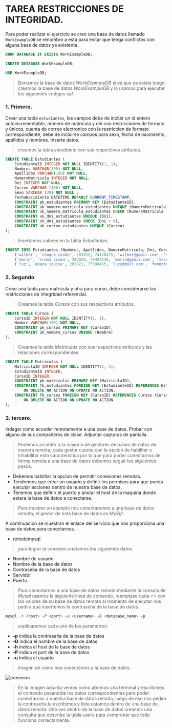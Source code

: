 # TAREA RESTRICCIONES DE INTEGRIDAD.

Para poder realizar el ejercicio se creo una base de datos llamado `WorkExampleDB` se renombro a esta para evitar que tenga conflictos con alguna base de datos ya existente.

```sql
DROP DATABASE IF EXISTS WorkExampleDB;

CREATE DATABASE WorkExampleDB;

USE WorkExampleDB;
```

> Borramos la base de datos *WorkExampleDB* si es que ya existe luego creamos la base de datos *WorkExampleDB* y la usamos para ejecutar los siguientes codigos *sql*.

### 1. Primero.

Crear una tabla `estudiantes`, los campos debe de incluir un id entero autoincrementable, número de matricula y dni con restricciones de formato y únicos, cuenta de correo electronico con la restriccion de formato correspondiente, debe de incluirse campos para sexo, fecha de nacimiento, apellidos y nombres. Inserte datos.

> creamos la tabla *estudiante* con sus respectivos atributos.

```sql
CREATE TABLE Estudiantes (
    EstudianteID INTEGER NOT NULL IDENTITY(1, 1),
    Nombres VARCHAR(100) NOT NULL,
    Apellidos VARCHAR(100) NOT NULL,
    NumeroMatricula INTEGER NOT NULL,
    Dni INTEGER NOT NULL,
    Correo VARCHAR (100) NOT NULL,
    Sexo VARCHAR (20) NOT NULL ,
    FechaNacimiento DATETIME DEFAULT CURRENT_TIMESTAMP,
    CONSTRAINT pk_estudiantes PRIMARY KEY (EstudianteID),
    CONSTRAINT uk_numero_matricula_estudiantes UNIQUE (NumeroMatricula),
    CONSTRAINT ck_numero_matricula_estudiantes CHECK (NumeroMatricula > 0),
    CONSTRAINT uk_dni_estudiantes UNIQUE (Dni),
    CONSTRAINT ck_dni_estudiantes CHECK (Dni > 0),
    CONSTRAINT uk_correo_estudiantes UNIQUE (Correo)
);
```

> Insertamos valores en la tabla *Estudiantes*.

```sql
INSERT INTO Estudiantes (Nombres, Apellidos, NumeroMatricula, Dni, Correo, Sexo) VALUES 
    ('wilber', 'choque condo', 202022, 74148475, 'wilber@gmail.com', 'masculino'),
    ('mario', 'ccama ccama', 202020, 78487548, 'mario@gmail.com', 'masculino'),
    ('luz', 'apaza iquise', 202021, 75588455, 'luz@gmail.com', 'femenino');
```

### 2. Segundo

Crear una tabla para matrícula y otra para curso, debe considerarse las restricciones de integridad referencial.

> Creamos la tabla *Cursos* con sus respectivos atributos.

```sql
CREATE TABLE Cursos (
    CursoID INTEGER NOT NULL IDENTITY(1, 1),
    Nombre VARCHAR(100) NOT NULL,
    CONSTRAINT pk_cursos PRIMARY KEY (CursoID),
    CONSTRAINT uk_nombre_cursos UNIQUE (Nombre)
);
```

> Creamos la tabla *Matriculas* con sus respectivos atributos y las relaciones correspondientes.

```sql
CREATE TABLE Matriculas (
    MatriculaID INTEGER NOT NULL IDENTITY(1, 1),
    EstudianteID INTEGER,
    CursoID INTEGER,
    CONSTRAINT pk_matriculas PRIMARY KEY (MatriculaID),
    CONSTRAINT fk_estudiantes FOREIGN KEY (EstudianteID) REFERENCES Estudiantes (EstudianteID)
        ON DELETE NO ACTION ON UPDATE NO ACTION,
    CONSTRAINT fk_cursos FOREIGN KEY (CursoID) REFERENCES Cursos (CursoID)
        ON DELETE NO ACTION ON UPDATE NO ACTION
);
```

### 3. tercero.

Indagar como acceder remotamente a una base de datos. Probar con alguno de sus compañeros de clase. Adjuntar capturas de pantalla.

> Podemos acceder a la mayoria de gestores de bases de datos de manera remota, cada gestor cuenta con la opcion de habilitar o inhabilitar esta caracteristica por lo que para poder conectarnos de forma remota a una base de datos debemos seguir los siguientes pasos.

- Debemos habilitar la opcion de permitir conexiones remotas.
- Tendremos que crear un usuario y definir los permisos para que pueda ejecutar acciones dentro de nuestra base de datos.
- Tenemos que definir el puerto y anotar el host de la maquina donde estara la base de datos a conectarse.

> Para mostrar un ejemplo nos conectaremos a una base de datos remota, el gestor de esta base de datos es *MySql*.

A continuacion se muestran el enlace del servicio que nos proporciona una base de datos para conectarnos.

- [remotemysql](https://remotemysql.com/)

> para lograr la conexion anotamos los siguientes datos.

- Nombre de usuario
- Nombre de la base de datos
- Contraseña de la base de datos
- Servidor
- Puerto


> Para conectarnos a una base de datos remota mediante la consola de *Mysql* usamos la siguiente linea de comando,  reemplaze cada <> con los valores de su base de datos remota al momento de ejecutar nos pedira que insertemos la contraseña de la base de datos.

```sh
mysql -h <host> -P <port> -u <username> -D <database_name> -p
```

> explicaremos cada uno de los parametros:

- **-p** indica la contraseña de la base de datos
- **-D** indica el nombre de la base de datos
- **-h** indica el host de la base de datos
- **-P** indica el port de la base de datos
- **-u** indica el usuario

> imagen de como nos conectamos a la base de datos.

![conexion](https://user-images.githubusercontent.com/48990642/89370797-3678f280-d6a7-11ea-8453-586668802be8.png)

> En la imagen adjunta vemos como abrimos una terminal y escribimos el comando pasandole los datos correspondientes para poder conectarnos a nuestra base de datos remota, luego de eso nos pedira la contraseña la escribimos y listo estamos dentro de una base de datos remota.
Una ves dentro de la base de datos creamos una consulta que describe la tabla *users* para comprobar que todo funciona correctamente.
